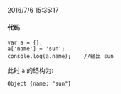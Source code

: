2016/7/6 15:35:17 

#### 代码

    var a = {};
    a['name'] = 'sun';
    console.log(a.name);    //输出 sun

此时 `a` 的结构为:

    Object {name: "sun"}